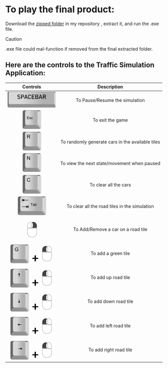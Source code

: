 # To play the final product:
Download the [zipped folder](https://github.com/KatrineAshraf/Traffic-Simulation-With-User-Input/blob/main/Traffic%20Simulation.rar) in my repository , extract it, and run the .exe file.
>[!CAUTION]
> .exe file could mal-function if removed from the final extracted folder.
## **Here are the controls to the Traffic Simulation Application:**
| Controls | Description |
| :-------: | :------: |
|![spacebar](assets/spacebar.png)| To Pause/Resume the simulation|
|![Esc](assets/esc.png)| To exit the game|
|![R](assets/r.png)| To randomly generate cars in the available tiles|
|![N](assets/n.png)| To view the next state/movement when paused|
|![C](assets/c.png)| To clear all the cars |
|![Tab](assets/tab.png)| To clear all the road tiles in the simulation|
|![RMouse](assets/r_mouse.png)| To Add/Remove a car on a road tile|
|![G](assets/g.png) ![plus](assets/plus.png) ![LMouse](assets/l_mouse.png)| To add a green tile|
|![Up](assets/up.png) ![plus](assets/plus.png) ![LMouse](assets/l_mouse.png)| To add up road tile|
|![Down](assets/down.png) ![plus](assets/plus.png) ![LMouse](assets/l_mouse.png)| To add down road tile|
|![Left](assets/left.png) ![plus](assets/plus.png) ![LMouse](assets/l_mouse.png)| To add left road tile|
|![Right](assets/right.png) ![plus](assets/plus.png) ![LMouse](assets/l_mouse.png)| To add right road tile|
